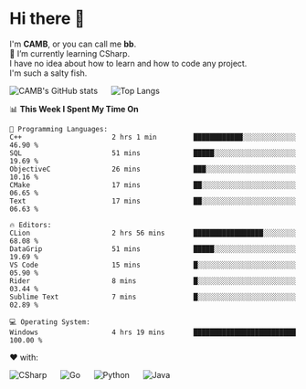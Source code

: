 # Hi there 👋
<!--
**CAMB-dev/CAMB-dev** is a ✨ _special_ ✨ repository because its `README.md` (this file) appears on your GitHub profile.

Here are some ideas to get you started:

- 🔭 I’m currently working on ...
- 🌱 I’m currently learning ...
- 👯 I’m looking to collaborate on ...
- 🤔 I’m looking for help with ...
- 💬 Ask me about ...
- 📫 How to reach me: ...
- 😄 Pronouns: ...
- ⚡ Fun fact: ...
-->
 I'm **CAMB**, or you can call me **bb**.  
 🌱 I’m currently learning CSharp.  
 I have no idea about how to learn and how to code any project.  
 I'm such a salty fish.
 
 
![CAMB's GitHub stats](https://github-readme-stats.vercel.app/api?username=CAMB-dev&show_icons=true&theme=tokyonight)
&nbsp;&nbsp;&nbsp;&nbsp;
![Top Langs](https://github-readme-stats.vercel.app/api/top-langs/?username=CAMB-dev&langs_count=5&theme=tokyonight)


<!--START_SECTION:waka-->
📊 **This Week I Spent My Time On** 

```text
💬 Programming Languages: 
C++                      2 hrs 1 min         ████████████░░░░░░░░░░░░░   46.90 % 
SQL                      51 mins             █████░░░░░░░░░░░░░░░░░░░░   19.69 % 
ObjectiveC               26 mins             ███░░░░░░░░░░░░░░░░░░░░░░   10.16 % 
CMake                    17 mins             ██░░░░░░░░░░░░░░░░░░░░░░░   06.65 % 
Text                     17 mins             ██░░░░░░░░░░░░░░░░░░░░░░░   06.63 % 

🔥 Editors: 
CLion                    2 hrs 56 mins       █████████████████░░░░░░░░   68.08 % 
DataGrip                 51 mins             █████░░░░░░░░░░░░░░░░░░░░   19.69 % 
VS Code                  15 mins             █░░░░░░░░░░░░░░░░░░░░░░░░   05.90 % 
Rider                    8 mins              █░░░░░░░░░░░░░░░░░░░░░░░░   03.44 % 
Sublime Text             7 mins              █░░░░░░░░░░░░░░░░░░░░░░░░   02.89 % 

💻 Operating System: 
Windows                  4 hrs 19 mins       █████████████████████████   100.00 % 
```


<!--END_SECTION:waka-->


❤ with:

![CSharp](https://img.shields.io/badge/CSharp-%23512BD4?style=for-the-badge&logo=.net)
&nbsp;&nbsp;&nbsp;&nbsp;
![Go](https://img.shields.io/badge/Go-000000?style=for-the-badge&logo=go)
&nbsp;&nbsp;&nbsp;&nbsp;
![Python](https://img.shields.io/badge/Python-000000?style=for-the-badge&logo=python)
&nbsp;&nbsp;&nbsp;&nbsp;
![Java](https://img.shields.io/badge/Java-964B00?style=for-the-badge&logo=openjdk)
